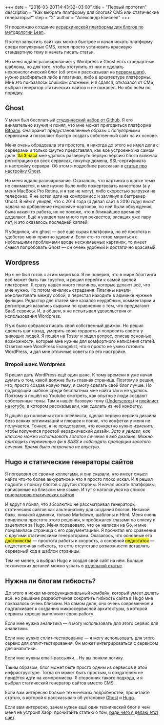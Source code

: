 +++
date = "2016-03-20T14:43:32+03:00"
title = "Первый прототип"
description = "Как выбрать платформу для блогов? CMS или статические генераторы?"
step = "2"
author = "Александр Елисеев"
+++

Я продолжаю создание [иерархической платформы для блогов по методологии Lean](https://lis.press/lispress/1-hypothesis/).

Я хотел запустить сайт как можно быстрее и начал искать платформу среди популярных CMS, хотел просто установить красивую стандартную тему и начать писать статьи.

Но меня ждало разочарование: у Wordpress и Ghost есть стандартные шаблоны, но для того, чтобы отступить от них и сделать нехронологический блог (об этом я рассказывал на [первом шаге](https://lis.press/lispress/1-hypothesis/)), нужно разбираться либо в плагинах, либо в архитектуре платформы. Мне это показалось слишком сложным, и я сдался, отказался от CMS, выбрал генератор статических сайтов и не пожалел. Но обо всём по порядку.

## Ghost

У меня был бесплатный [студенческий набор от Github](https://edu.github.com/). Я его внимательно изучил и понял, что мне может пригодиться платформа [Bitnami](https://bitnami.com/). Она хранит предустановленные образы с популярными сервисами и позволяет быстро создать собственный сайт на их основе.

Меня очень обрадовала эта простота, я никогда до этого не имел дела с серверами и только смутно представлял, как всё устроенно на самом деле. <mark>За 3 часа</mark> мне удалось развернуть первую версию блога включая регистрацию во всех сервисах, покупку домена, SSL-сертификата и настройку сервера. Об этом я подробнее рассказал в [статье про настройку Ghost](https://lis.press/lispress/2.1-ghost/).

Но меня ждало разочарование. Оказалось, что картинка в шапке темы не сжимается, и мне нужно было либо пожертвовать качеством (а у меня MacBook Pro Retina, и я так не могу), либо скоростью загрузки на телефонах. Я не хотел идти на компромисс и заглянул в багтрекер Ghost. В нём я увидел, что с 2014 года (я делал сайт в 2016 году) висит задача на добавление responsive-картинок, по ней были обсуждения, была какая-то работа, но не похоже, что в ближайшее время её доделают. Ещё я увидел там много пул реквестов, висящих уже пару лет, и это оказалось последней каплей.

Я убедился, что ghost — всё ещё сырая платформа, но её простота и удобство меня приятно удивили. Если кто-то готов мириться с небольшими проблемами вроде несжимаемых картинок, то имеет смысл попробовать Ghost — он очень удобный и достаточно красивый.


## Wordpress

Но я не был готов с этим мириться. Я не поверил, что в мире блоггинга всё может быть так грустно, и решил перейти к самой зрелой платформе. Я сразу нашёл много плагинов, которые делают всё, что мне нужно. Но потом начались страдания. Плагины начали конфликтовать между собой, я перестал находить в админке нужные функции. Редактор для статей мне казался неудобным, комментарии и регистрация казались сырыми по сравнению с тем, что предлагают SaaS сервисы. И, в общем, я не испытывал удовольствия от использования Wordpress.

Я уж было собрался писать свой собственный движок. Но решил сделать шаг назад, умерить свою гордость и попросить совета у знающих людей. Я пошёл на Toster и [задал вопрос](https://toster.ru/q/298193), описав основные возможности, которые мне нужны для комфортного написания статей. Ответил мне WordPress Evangelist, что я просто не умею готовить WordPress, и дал мне отличные советы по его настройке.

### Второй шанс Wordpress

Я решил дать WordPress ещё один шанс. К тому времени я уже начал думать о том, какой должна быть главная страница. Поэтому я решил, что, просто создав новую тему, я смогу сделать свой блог лучше. Но подходящий шаблон среди бесплатных мне найти так и не удалось. Поэтому я пошёл на Youtube смотреть, как опытные люди создают собственные темы. Там я нашёл базовую тему ([Underscores](http://underscores.me/)) и [плейлист на ютубе](https://www.youtube.com/watch?v=Wna3T3NM9Hw&list=PL6qJ-RZM6C5TUoOt3NLkgfZS1OIks0wPN), в котором рассказывали, как сделать из неё конфетку.

Я дошёл до половины этого плейлиста, сделал первую версию дизайна безо всяких оптимизаций и плюшек и понял, что конфетки у меня не получается. Точнее, я не представлял, что конкретно нужно изменить, чтобы получился простой иерархический дизайн. _Зато я увидел, как классно можно использовать золотое сечение в веб дизайне. Можно притащить переменную фи в SASS и соблюдать пропорции золотого сечения. Время было потрачено не впустую._

## Hugo и статические генераторы сайтов

Я поговорил со своими коллегами, и они сказали, что имеет смысл найти что-то более аккуратное и что я просто плохо искал. И я решил подойти к поиску блогов с другой стороны. Я начал искать платформы, написанные на близком мне языке. И тут я натолкнулся на список [генераторов статических сайтов](https://www.staticgen.com/). 

И вдруг я понял, что абсолютно не рассматривал генераторы статических сайтов как альтернативу для создания блогов. Никакой базы, никакой админки, только Markdown, шаблоны и Html. Меня очень привлекла простота этого решения, я пробежался глазами по списку и зацепился за Hugo. Меня порадовало, что он написан на Go, и мне понравилась страница с его документацией. Я прочитал его сравнение с другими статическими генераторами. Оказалось, что основные его <mark>достоинства</mark> — простота работы и скорость, а основной <mark>недостаток</mark> — недостаточная гибкость, то есть отсутствие возможности вставлять серверный код в шаблон страницы.

Тем не менее, я выбрал Hugo и создал свой сайт на нём. Больше технических деталей можно узнать в [отдельной статье](https://lis.press/lispress/2.2-hugo/).

## Нужна ли блогам гибкость?

До этого я искал многофункциональный комбайн, который умеет делать всё, но решение разработчиков сократить гибкость сайта в Hugo мне показалось очень близким. На самом деле, оно очень современное и подталкивает к созданию микросервисной архитектуры, в которой сервисы хорошо выполняют свою работу.

Если мне нужна аналитика — я могу использовать для этого сервис для аналитики.

Если мне нужно сплит-тестирование — я могу использовать для этого сервис для сплит-тестирования. Он может интегрироваться с сервисом для аналитики.

Если мне нужны email-рассылки... Ну вы поняли логику.

Таким образом, блог может быть просто одним из сервисов в этой инфраструктуре. Тогда он может быть простым, и создателям не придётся идти на компромиссы. Я сторонник такого подхода, и я выбрал статический генератор сайтов вместо CMS.

Если вам интересно больше технических подробностей, прочитайте статью, в которой я рассказываю об установке [Ghost](https://lis.press/lispress/2.1-ghost/) и [Hugo](https://lis.press/lispress/2.2-hugo/).

Если вам интересно, зачем нужен ещё один технический блог и чем меня не устроил Хабр, прочитайте статью о том, [ради чего я делаю этот сайт](https://lis.press/lispress/1-hypothesis/).